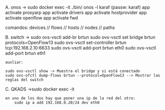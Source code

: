 A. onos -> 
sudo docker exec -it <id-contenedor> ./bin/ onos -l karaf (passw: karaf)
app activate proxyarp
app activate drivers
app activate hostprovider
app activate openflow
app activate fwd

comandos: devices //  flows // hosts // nodes // paths
    
B. switch -> 
    sudo ovs-vsctl add-br brtun
    sudo ovs-vsctl set bridge brtun protocols=OpenFlow13
    sudo ovs-vsctl set-controller brtun tcp:192.168.2.10:6633
    sudo ovs-vsctl add-port brtun eth0
    sudo ovs-vsctl add-port brtun eth1

    auxliar:

    sudo ovs-vsctl show -> Muestra el bridge y si está conectado 
    sudo ovs-ofctl dump-flows brtun --protocol=OpenFlow13 --> Mostrar las reglas del switch


C. QKADS ->sudo docker exec -it 

    en uno de los dos hay que poner una ip de la red del otro: 
        sudo ip a add 192.168.0.20/24 dev eth0